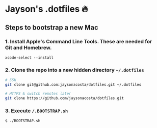 # Jayson's .dotfiles 🔥

## Steps to bootstrap a new Mac

### 1. Install Apple's Command Line Tools. These are needed for Git and Homebrew.

`xcode-select --install`

### 2. Clone the repo into a new hidden directory `~/.dotfiles`

```bash
# SSH
git clone git@github.com:jaysonacosta/dotfiles.git ~/.dotfiles

# HTTPS & switch remotes later
git clone https://github.com/jaysonacosta/dotfiles.git
```

### 3. Execute `/.BOOTSTRAP.sh`

```bash
$ ./BOOTSTRAP.sh
```